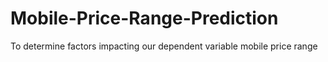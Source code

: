 # Mobile-Price-Range-Prediction
To determine factors impacting our dependent variable mobile price range
